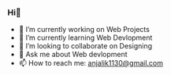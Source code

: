 ### Hi👋



- 🔭 I’m currently working on Web Projects
- 🌱 I’m currently learning Web Devlopment
- 👯 I’m looking to collaborate on Designing
- 💬 Ask me about Web devlopment
- 📫 How to reach me: anjalik1130@gmail.com

